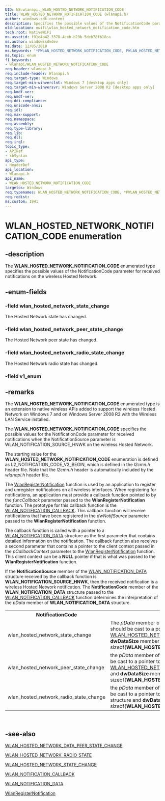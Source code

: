```yaml
---
UID: NE:wlanapi._WLAN_HOSTED_NETWORK_NOTIFICATION_CODE
title: WLAN_HOSTED_NETWORK_NOTIFICATION_CODE (wlanapi.h)
author: windows-sdk-content
description: Specifies the possible values of the NotificationCode parameter for received notifications on the wireless Hosted Network.
old-location: nwifi\wlan_hosted_network_notification_code.htm
tech.root: NativeWiFi
ms.assetid: f01e4a42-3378-4ceb-b23b-5deb78fb18ca
ms.author: windowssdkdev
ms.date: 12/05/2018
ms.keywords: '*PWLAN_HOSTED_NETWORK_NOTIFICATION_CODE, PWLAN_HOSTED_NETWORK_NOTIFICATION_CODE, PWLAN_HOSTED_NETWORK_NOTIFICATION_CODE enumeration pointer [NativeWIFI], WLAN_HOSTED_NETWORK_NOTIFICATION_CODE, WLAN_HOSTED_NETWORK_NOTIFICATION_CODE enumeration [NativeWIFI], nwifi.wlan_hosted_network_notification_code, wlan_hosted_network_peer_state_change, wlan_hosted_network_radio_state_change, wlan_hosted_network_state_change, wlanapi/PWLAN_HOSTED_NETWORK_NOTIFICATION_CODE, wlanapi/WLAN_HOSTED_NETWORK_NOTIFICATION_CODE, wlanapi/wlan_hosted_network_peer_state_change, wlanapi/wlan_hosted_network_radio_state_change, wlanapi/wlan_hosted_network_state_change'
ms.topic: enum
f1_keywords:
- wlanapi/WLAN_HOSTED_NETWORK_NOTIFICATION_CODE
req.header: wlanapi.h
req.include-header: Wlanapi.h
req.target-type: Windows
req.target-min-winverclnt: Windows 7 [desktop apps only]
req.target-min-winversvr: Windows Server 2008 R2 [desktop apps only]
req.kmdf-ver: 
req.umdf-ver: 
req.ddi-compliance: 
req.unicode-ansi: 
req.idl: 
req.max-support: 
req.namespace: 
req.assembly: 
req.type-library: 
req.lib: 
req.dll: 
req.irql: 
topic_type:
- APIRef
- kbSyntax
api_type:
- HeaderDef
api_location:
- Wlanapi.h
api_name:
- WLAN_HOSTED_NETWORK_NOTIFICATION_CODE
targetos: Windows
req.typenames: WLAN_HOSTED_NETWORK_NOTIFICATION_CODE, *PWLAN_HOSTED_NETWORK_NOTIFICATION_CODE
req.redist: 
ms.custom: 19H1
---
```


# WLAN_HOSTED_NETWORK_NOTIFICATION_CODE enumeration


## -description


The <b>WLAN_HOSTED_NETWORK_NOTIFICATION_CODE</b> enumerated type specifies the possible values of the NotificationCode parameter for received notifications on the wireless Hosted Network.


## -enum-fields




### -field wlan_hosted_network_state_change

The Hosted Network state has changed.


### -field wlan_hosted_network_peer_state_change

The Hosted Network peer state has changed.


### -field wlan_hosted_network_radio_state_change

The Hosted Network radio state has changed.


### -field v1_enum




## -remarks



The <b>WLAN_HOSTED_NETWORK_NOTIFICATION_CODE</b> enumerated type is an extension to native wireless APIs added to support the wireless Hosted Network on Windows 7 and  on Windows Server 2008 R2 with the Wireless LAN Service installed.  

The <b>WLAN_HOSTED_NETWORK_NOTIFICATION_CODE</b> specifies the possible values for the NotificationCode parameter for received notifications  when the NotificationSource parameter is WLAN_NOTIFICATION_SOURCE_HNWK on the wireless Hosted Network. 

The starting value for the <b>WLAN_HOSTED_NETWORK_NOTIFICATION_CODE</b> enumeration is defined as L2_NOTIFICATION_CODE_V2_BEGIN, which is defined  in the <i>l2cmn.h</i> header file.  Note that the <i>l2cmn.h</i> header is automatically included by the <i>wlanapi.h</i> header file.



The <a href="https://docs.microsoft.com/windows/desktop/api/wlanapi/nf-wlanapi-wlanregisternotification">WlanRegisterNotification</a> function is used by an application to register and unregister notifications on all wireless interfaces. When registering for notifications, an application must provide a callback function pointed to by the <i>funcCallback</i> parameter passed to the <b>WlanRegisterNotification</b> function. The prototype for this callback function is the <a href="https://docs.microsoft.com/windows/desktop/api/wlanapi/nc-wlanapi-wlan_notification_callback">WLAN_NOTIFICATION_CALLBACK</a>. This callback function will receive notifications that have been registered in the <i>dwNotifSource</i> parameter passed to the <b>WlanRegisterNotification</b> function. 

The callback function is called with a pointer to a <a href="https://docs.microsoft.com/previous-versions/windows/desktop/legacy/ms706902(v=vs.85)">WLAN_NOTIFICATION_DATA</a> structure as the first parameter that contains detailed information on the notification. The callback function also receives a second parameter that contains a pointer to the client context passed in the <i>pCallbackContext</i> parameter to the <a href="https://docs.microsoft.com/windows/desktop/api/wlanapi/nf-wlanapi-wlanregisternotification">WlanRegisterNotification</a> function. This client context can be a <b>NULL</b> pointer if that is what was passed to the <b>WlanRegisterNotification</b> function.

If the <b>NotificationSource</b> member of the  <a href="https://docs.microsoft.com/previous-versions/windows/desktop/legacy/ms706902(v=vs.85)">WLAN_NOTIFICATION_DATA</a> structure received by the callback function is <b>WLAN_NOTIFICATION_SOURCE_HNWK</b>, then the received notification is a wireless Hosted Network notification. The <b>NotificationCode</b> member of the <b>WLAN_NOTIFICATION_DATA</b> structure passed to the <a href="https://docs.microsoft.com/windows/desktop/api/wlanapi/nc-wlanapi-wlan_notification_callback">WLAN_NOTIFICATION_CALLBACK</a> function  determines the interpretation of the <i>pData</i> member of <b>WLAN_NOTIFICATION_DATA</b> structure. 




<table>
<tr>
<th><b>NotificationCode</b></th>
<th>Description</th>
</tr>
<tr>
<td width="40%">
<a id="wlan_hosted_network_state_change"></a><a id="WLAN_HOSTED_NETWORK_STATE_CHANGE"></a>wlan_hosted_network_state_change

</td>
<td width="60%">
The <i>pData</i> member of <a href="https://docs.microsoft.com/previous-versions/windows/desktop/legacy/ms706902(v=vs.85)">WLAN_NOTIFICATION_DATA</a> structure  should be cast to a pointer to a <a href="https://docs.microsoft.com/windows/desktop/api/wlanapi/ns-wlanapi-wlan_hosted_network_state_change">WLAN_HOSTED_NETWORK_STATE_CHANGE</a> structure and <b>dwDataSize</b> member  would be at least as large as sizeof(<b>WLAN_HOSTED_NETWORK_STATE_CHANGE</b>). 

</td>
</tr>
<tr>
<td width="40%">
<a id="wlan_hosted_network_peer_state_change"></a><a id="WLAN_HOSTED_NETWORK_PEER_STATE_CHANGE"></a>wlan_hosted_network_peer_state_change

</td>
<td width="60%">
the <i>pData</i> member of <a href="https://docs.microsoft.com/windows/win32/api/wlanapi/ns-wlanapi-wlan_hosted_network_data_peer_state_change">WLAN_NOTIFICATION_DATA</a> structure  should be cast to a pointer to a <a href="https://docs.microsoft.com/windows/desktop/api/wlanapi/ns-wlanapi-wlan_hosted_network_data_peer_state_change">WLAN_HOSTED_NETWORK_DATA_PEER_STATE_CHANGE</a> structure and <b>dwDataSize</b> member  would be at least as large as sizeof(<b>WLAN_HOSTED_NETWORK_DATA_PEER_STATE_CHANGE</b>). 

</td>
</tr>
<tr>
<td width="40%">
<a id="wlan_hosted_network_radio_state_change"></a><a id="WLAN_HOSTED_NETWORK_RADIO_STATE_CHANGE"></a>wlan_hosted_network_radio_state_change

</td>
<td width="60%">
the <i>pData</i> member of <a href="https://docs.microsoft.com/previous-versions/windows/desktop/legacy/ms706902(v=vs.85)">WLAN_NOTIFICATION_DATA</a> structure  should be cast to a pointer to a <a href="https://docs.microsoft.com/windows/desktop/api/wlanapi/ns-wlanapi-wlan_hosted_network_radio_state">WLAN_HOSTED_NETWORK_RADIO_STATE</a>  structure and <b>dwDataSize</b> member  would be at least as large as sizeof(<b>WLAN_HOSTED_NETWORK_RADIO_STATE</b> ). 

</td>
</tr>
</table>
 






## -see-also




<a href="https://docs.microsoft.com/windows/win32/api/wlanapi/ns-wlanapi-wlan_hosted_network_data_peer_state_change">WLAN_HOSTED_NETWORK_DATA_PEER_STATE_CHANGE</a>



<a href="https://docs.microsoft.com/windows/desktop/api/wlanapi/ns-wlanapi-wlan_hosted_network_radio_state">WLAN_HOSTED_NETWORK_RADIO_STATE</a>



<a href="https://docs.microsoft.com/windows/desktop/api/wlanapi/ns-wlanapi-wlan_hosted_network_state_change">WLAN_HOSTED_NETWORK_STATE_CHANGE</a>



<a href="https://docs.microsoft.com/windows/desktop/api/wlanapi/nc-wlanapi-wlan_notification_callback">WLAN_NOTIFICATION_CALLBACK</a>



<a href="https://docs.microsoft.com/previous-versions/windows/desktop/legacy/ms706902(v=vs.85)">WLAN_NOTIFICATION_DATA</a>



<a href="https://docs.microsoft.com/windows/desktop/api/wlanapi/nf-wlanapi-wlanregisternotification">WlanRegisterNotification</a>
 

 

